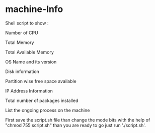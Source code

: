 # machine-Info
Shell script to show : 

Number of CPU

Total Memory

Total Available Memory

OS Name and its version

Disk information

Partition wise free space available

IP Address Information

Total number of packages installed

List the ongoing process on the machine



First save the script.sh file than change the mode bits with the help of "chmod 755 script.sh"
than you are ready to go just run './script.sh'. 
